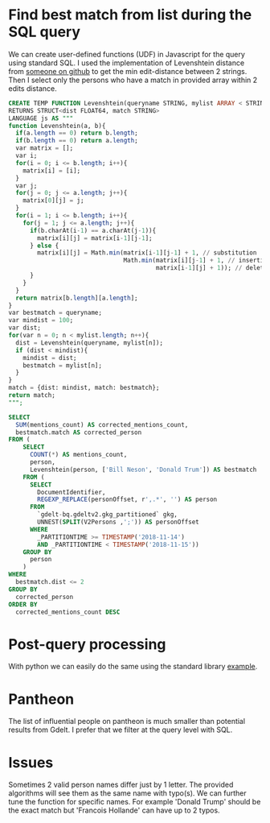 # Find best match from list during the SQL query

We can create user-defined functions (UDF) in Javascript for the query using standard SQL.
I used the implementation of Levenshtein distance from [someone on github](https://gist.github.com/andrei-m/982927) to get the min edit-distance between 2 strings. Then I select only the persons who have a match in provided array within 2 edits distance.


```sql
CREATE TEMP FUNCTION Levenshtein(queryname STRING, mylist ARRAY < STRING >)
RETURNS STRUCT<dist FLOAT64, match STRING>
LANGUAGE js AS """
function Levenshtein(a, b){
  if(a.length == 0) return b.length; 
  if(b.length == 0) return a.length; 
  var matrix = [];
  var i;
  for(i = 0; i <= b.length; i++){
    matrix[i] = [i];
  }
  var j;
  for(j = 0; j <= a.length; j++){
    matrix[0][j] = j;
  }
  for(i = 1; i <= b.length; i++){
    for(j = 1; j <= a.length; j++){
      if(b.charAt(i-1) == a.charAt(j-1)){
        matrix[i][j] = matrix[i-1][j-1];
      } else {
        matrix[i][j] = Math.min(matrix[i-1][j-1] + 1, // substitution
                                Math.min(matrix[i][j-1] + 1, // insertion
                                         matrix[i-1][j] + 1)); // deletion
      }
    }
  }
  return matrix[b.length][a.length];
}
var bestmatch = queryname;
var mindist = 100;
var dist;
for(var n = 0; n < mylist.length; n++){
  dist = Levenshtein(queryname, mylist[n]);
  if (dist < mindist){
    mindist = dist;
    bestmatch = mylist[n];
  }
}
match = {dist: mindist, match: bestmatch};
return match;
""";

SELECT
  SUM(mentions_count) AS corrected_mentions_count,
  bestmatch.match AS corrected_person
FROM (
    SELECT
      COUNT(*) AS mentions_count,
      person,
      Levenshtein(person, ['Bill Neson', 'Donald Trum']) AS bestmatch
    FROM (
      SELECT
        DocumentIdentifier,
        REGEXP_REPLACE(personOffset, r',.*', '') AS person
      FROM
        `gdelt-bq.gdeltv2.gkg_partitioned` gkg,
        UNNEST(SPLIT(V2Persons ,';')) AS personOffset
      WHERE
        _PARTITIONTIME >= TIMESTAMP('2018-11-14')
        AND _PARTITIONTIME < TIMESTAMP('2018-11-15'))
    GROUP BY
      person
    )
WHERE
  bestmatch.dist <= 2
GROUP BY
  corrected_person
ORDER BY
  corrected_mentions_count DESC
```


# Post-query processing

With python we can easily do the same using the standard library [example](./example.py).

# Pantheon

The list of influential people on pantheon is much smaller than potential results from Gdelt. I prefer that we filter at the query level with SQL.

# Issues

Sometimes 2 valid person names differ just by 1 letter. The provided algorithms will see them as the same name with typo(s). We can further tune the function for specific names. For example 'Donald Trump' should be the exact match but 'Francois Hollande' can have up to 2 typos.
